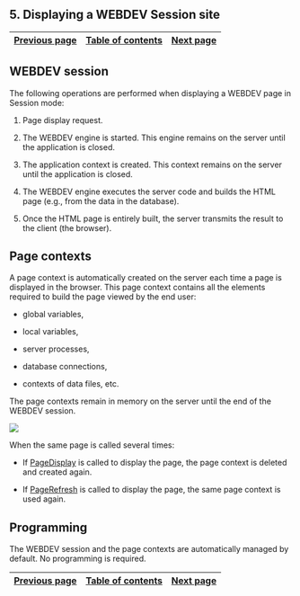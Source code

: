 
## 5. Displaying a WEBDEV Session site
			

| [Previous page](../Concepts_WB/1410087106.md) | [Table of contents](../Concepts_WB/1410087102.md) | [Next page](../Concepts_WB/1410087108.md) |
| --- | --- | --- |



<a name="NOTE1"></a>
<a name="NOTE1_1"></a>


## WEBDEV session
<a name="webdev_session_ELTTEXTE000128"></a>
The following operations are performed when displaying a WEBDEV page in Session mode:

1. Page display request.

2. The WEBDEV engine is started. This engine remains on the server until the application is closed.

3. The application context is created. This context remains on the server until the application is closed.

4. The WEBDEV engine executes the server code and builds the HTML page (e.g., from the data in the database).

5. Once the HTML page is entirely built, the server transmits the result to the client (the browser).




<a name="NOTE2"></a>
<a name="NOTE2_1"></a>


## Page contexts
<a name="page_contexts_ELTTEXTE000152"></a>
A page context is automatically created on the server each time a page is displayed in the browser. This page context contains all the elements required to build the page viewed by the end user:

- global variables,

- local variables,

- server processes, 

- database connections,

- contexts of data files, etc.




The page contexts remain in memory on the server until the end of the WEBDEV session.

![](https://doc.pcsoft.fr/en-US/images/image.awp?langid=3&name=mode-dynamique-WebDev.gif)


When the same page is called several times:

- If [PageDisplay](../WDLang2/3058008.md) is called to display the page, the page context is deleted and created again.

- If [PageRefresh](../WDLang2/3058011.md) is called to display the page, the same page context is used again.




<a name="NOTE3"></a>
<a name="NOTE3_1"></a>


## Programming
<a name="programming_ELTTEXTE000176"></a>
The WEBDEV session and the page contexts are automatically managed by default. No programming is required.

| [Previous page](../Concepts_WB/1410087106.md) | [Table of contents](../Concepts_WB/1410087102.md) | [Next page](../Concepts_WB/1410087108.md) |
| --- | --- | --- |




